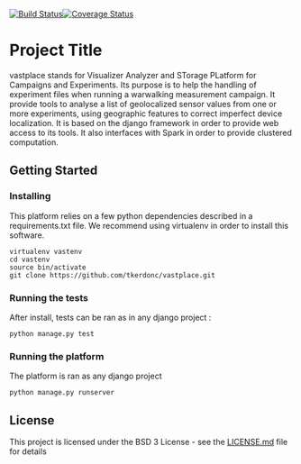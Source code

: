 [![Build Status](https://travis-ci.org/tkerdonc/vastplace.svg?branch=master)](https://travis-ci.org/tkerdonc/vastplace)[![Coverage Status](https://coveralls.io/repos/github/tkerdonc/vastplace/badge.svg?branch=master)](https://coveralls.io/github/tkerdonc/vastplace?branch=master)

# Project Title

vastplace stands for Visualizer Analyzer and STorage PLatform for Campaigns and Experiments. Its purpose is to help the handling of experiment files when running a warwalking measurement campaign. It provide tools to analyse a list of geolocalized sensor values from one or more experiments, using geographic features to correct imperfect device localization. It is based on the django framework in order to provide web access to its tools. It also interfaces with Spark in order to provide clustered computation.

## Getting Started

### Installing

This platform relies on a few python dependencies described in a requirements.txt file. We recommend using virtualenv in order to install this software.

```
virtualenv vastenv
cd vastenv
source bin/activate
git clone https://github.com/tkerdonc/vastplace.git
```

### Running the tests

After install, tests can be ran as in any django project :
```
python manage.py test
```

### Running the platform

The platform is ran as any django project
```
python manage.py runserver
```

## License

This project is licensed under the BSD 3 License - see the [LICENSE.md](LICENSE.md) file for details

